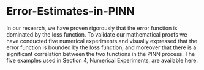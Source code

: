 # Error-Estimates-in-PINN
In our research, we have proven rigorously that the error function is dominated by the loss function. To validate our mathematical proofs we have conducted five numerical experiments and visually expressed that the error function is bounded by the loss function, and moreover that there is a significant correlation between the two functions in the PINN process. The five examples used in Section 4, Numerical Experiments, are available here. 
